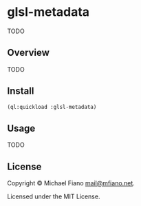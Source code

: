 # glsl-metadata

TODO

## Overview

TODO

## Install

```lisp
(ql:quickload :glsl-metadata)
```

## Usage

TODO

## License

Copyright © Michael Fiano <mail@mfiano.net>.

Licensed under the MIT License.
